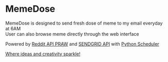 # MemeDose

MemeDose is designed to send fresh dose of meme to my email everyday at 6AM\
User can also browse meme directly through the web interface

Powered by [Reddit API PRAW](https://praw.readthedocs.io/en/latest/) and [SENDGRID API](https://github.com/sendgrid/sendgrid-python) with [Python Scheduler](https://apscheduler.readthedocs.io/en/latest/) 

[Where ideas and creativity sparkle!](https://memedose.herokuapp.com/)